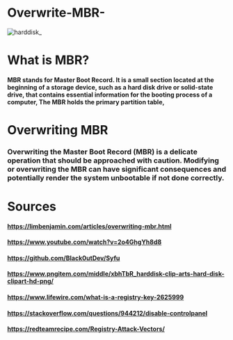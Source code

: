 # Overwrite-MBR-



![harddisk_](https://github.com/rootAHMED/Overwrite-MBR-/assets/102583986/d7631ed9-df72-4c12-b863-8fa153b837d2)


# What is MBR? 
#### MBR stands for Master Boot Record. It is a small section located at the beginning of a storage device, such as a hard disk drive or solid-state drive, that contains essential information for the booting process of a computer, The MBR holds the primary partition table,

# Overwriting MBR 
### Overwriting the Master Boot Record (MBR) is a delicate operation that should be approached with caution. Modifying or overwriting the MBR can have significant consequences and potentially render the system unbootable if not done correctly. 



# Sources

#### https://limbenjamin.com/articles/overwriting-mbr.html
#### https://www.youtube.com/watch?v=2o4GhgYh8d8
#### https://github.com/Black0utDev/Syfu
#### https://www.pngitem.com/middle/xbhTbR_harddisk-clip-arts-hard-disk-clipart-hd-png/
#### https://www.lifewire.com/what-is-a-registry-key-2625999 
#### https://stackoverflow.com/questions/944212/disable-controlpanel
#### https://redteamrecipe.com/Registry-Attack-Vectors/




